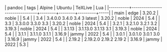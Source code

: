 | pandoc   | tags                          | Alpine | Ubuntu | TeXLive | Lua |
|----------+-------------------------------+--------+--------+---------+-----|
| main     | edge                          | 3.20.2 | noble  |         | 5.4 |
| 3.4      | 3.4.0.0  3.4.0  3.4  3 latest | 3.20.2 | noble  |    2024 | 5.4 |
| 3.3      | 3.3.0.0  3.3.0  3.3           | 3.20.2 | noble  |    2024 | 5.4 |
| 3.2.1    | 3.2.1.0  3.2.1  3.2           | 3.19.3 | noble  |    2024 | 5.4 |
| 3.1.13   | 3.1.13.0 3.1.13 3.1           | 3.19.3 | noble  |    2024 | 5.4 |
| 3.1.1    | 3.1.1.0  3.1.1                | 3.16.9 | jammy  |    2022 | 5.4 |
| 3.0.1    | 3.0.1.0  3.0.1  3.0           | 3.16.9 | jammy  |    2022 | 5.4 |
| 2.19.2   | 2.19.2.0 2.19.2 2.19 2        | 3.16.9 | jammy  |    2022 | 5.3 |
